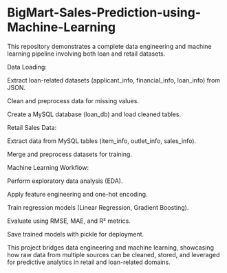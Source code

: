 # BigMart-Sales-Prediction-using-Machine-Learning
This repository demonstrates a complete data engineering and machine learning pipeline involving both loan and retail datasets.

Data Loading:

Extract loan-related datasets (applicant_info, financial_info, loan_info) from JSON.

Clean and preprocess data for missing values.

Create a MySQL database (loan_db) and load cleaned tables.

Retail Sales Data:

Extract data from MySQL tables (item_info, outlet_info, sales_info).

Merge and preprocess datasets for training.

Machine Learning Workflow:

Perform exploratory data analysis (EDA).

Apply feature engineering and one-hot encoding.

Train regression models (Linear Regression, Gradient Boosting).

Evaluate using RMSE, MAE, and R² metrics.

Save trained models with pickle for deployment.

This project bridges data engineering and machine learning, showcasing how raw data from multiple sources can be cleaned, stored, and leveraged for predictive analytics in retail and loan-related domains.
